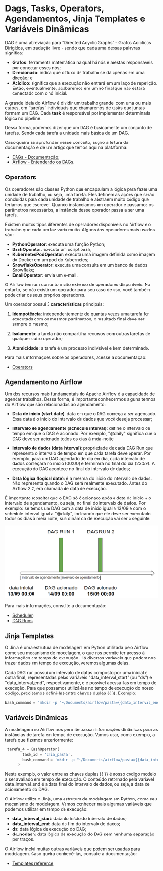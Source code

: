 # Dags, Tasks, Operators, Agendamentos, Jinja Templates e Variáveis Dinâmicas



DAG é uma abreviação para “Directed Acyclic Graphs” - Grafos Acíclicos Dirigidos, em tradução livre - sendo que cada uma dessas palavras significa:

* **Grafos**: ferramenta matemática na qual há nós e arestas responsáveis por conectar esses nós;
* **Direcionado**: indica que o fluxo de trabalho se dá apenas em uma direção; e
* **Acíclico**: significa que a execução não entrará em um laço de repetição. Então, eventualmente, acabaremos em um nó final que não estará conectado com o nó inicial.

A grande ideia do Airflow é dividir um trabalho grande, com uma ou mais etapas, em “tarefas” individuais que chamaremos de tasks que juntas formam um DAG. Cada **task** é responsável por implementar determinada lógica no pipeline.

Dessa forma, podemos dizer que um DAG é basicamente um conjunto de tarefas. Sendo cada tarefa a unidade mais básica de um DAG.

Caso queira se aprofundar nesse conceito, sugiro a leitura da documentação e de um artigo que temos aqui na plataforma:

* [DAGs - Documentação](https://airflow.apache.org/docs/apache-airflow/1.10.12/concepts.html#dags);
* [Airflow - Entendendo os DAGs](https://www.alura.com.br/artigos/airflow-entendendo-dags). 

## Operators

Os operadores são classes Python que encapsulam a lógica para fazer uma unidade de trabalho, ou seja, uma tarefa. Eles definem as ações que serão concluídas para cada unidade de trabalho e abstraem muito código que teríamos que escrever. Quando instanciamos um operador e passamos os parâmetros necessários, a instância desse operador passa a ser uma tarefa.

Existem muitos tipos diferentes de operadores disponíveis no Airflow e o trabalho que cada um faz varia muito. Alguns dos operadores mais usados são:

* **PythonOperator**: executa uma função Python;
* **BashOperator**: executa um script bash;
* **KubernetesPodOperator**: executa uma imagem definida como imagem do Docker em um pod do Kubernetes;
* **SnowflakeOperator**: executa uma consulta em um banco de dados Snowflake;
* **EmailOperator**: envia um e-mail.

O Airflow tem um conjunto muito extenso de operadores disponíveis. No entanto, se não existir um operador para seu caso de uso, você também pode criar os seus próprios operadores.

Um operador possui 3 **características** principais:

1) **Idempotência**: independentemente de quantas vezes uma tarefa for executada com os mesmos parâmetros, o resultado final deve ser sempre o mesmo;

2) **Isolamento**: a tarefa não compartilha recursos com outras tarefas de qualquer outro operador;

3) **Atomicidade**: a tarefa é um processo indivisível e bem determinado.

Para mais informações sobre os operadores, acesse a documentação:

* [Operators](https://airflow.apache.org/docs/apache-airflow/2.3.2/concepts/operators.html)


## Agendamento no Airflow

Um dos recursos mais fundamentais do Apache Airflow é a capacidade de agendar trabalhos. Dessa forma, é importante conhecermos alguns termos do Airflow que são relacionados ao agendamento:

* **Data de início (start date)**: data em que o DAG começa a ser agendado. Essa data é o início do intervalo de dados que você deseja processar;

* **Intervalo de agendamento (schedule interval)**: define o intervalo de tempo em que o DAG é acionado. Por exemplo, "@daily" significa que o DAG deve ser acionado todos os dias à meia-noite;

* **Intervalo de dados (data interval)**: propriedade de cada DAG Run que representa o intervalo de tempo em que cada tarefa deve operar. Por exemplo, para um DAG agendado de dia em dia, cada intervalo de dados começará no início (00:00) e terminará no final do dia (23:59). A execução do DAG acontece no final do intervalo de dados;

* **Data lógica (logical date)**: é a mesma do início do intervalo de dados. Não representa quando o DAG será realmente executado. Antes do Airflow 2.2, era chamada de data de execução.

É importante ressaltar que o DAG só é acionado após a data de início + o intervalo de agendamento, ou seja, no final do intervalo de dados. Por exemplo: se temos um DAG com a data de início igual a 13/09 e com o schedule interval igual a "@daily", indicando que ele deve ser executado todos os dias à meia noite, sua dinâmica de execução vai ser a seguinte:

![img1](imagens/aula_1_4_1.png)

Para mais informações, consulte a documentação:

* [Scheduler](https://airflow.apache.org/docs/apache-airflow/2.2.3/concepts/scheduler.html);
* [DAG Runs](https://airflow.apache.org/docs/apache-airflow/2.2.3/dag-run.html).

## Jinja Templates

O Jinja é uma estrutura de modelagem em Python utilizada pelo Airflow como seu mecanismo de modelagem, o que nos permite ter acesso à informações em tempo de execução. Há diversas variáveis que podem nos trazer dados em tempo de execução, veremos algumas delas.

Cada DAG run possui um intervalo de datas composto por uma inicial e outra final, representadas pelas variáveis "data_interval_start" (ou "ds") e "data_interval_end", respectivamente, e é possível acessá-las em tempo de execução. Para que possamos utilizá-las no tempo de execução do nosso código, precisamos defini-las entre chaves duplas {{ }}. Exemplo:

```python
bash_command = 'mkdir -p "~/Documents/airflow/pasta={{data_interval_end}}" '
```

## Variáveis Dinâmicas

A modelagem no Airflow nos permite passar informações dinâmicas para as instâncias de tarefa em tempo de execução. Vamos usar, como exemplo, a tarefa que fizemos anteriormente:

```python
 tarefa_4 = BashOperator(
        task_id = 'cria_pasta',
        bash_command = 'mkdir -p "~/Documents/airflow/pasta={{data_interval_end}}" '
      )
```

Neste exemplo, o valor entre as chaves duplas {{ }} é nosso código modelo a ser avaliado em tempo de execução. O conteúdo retornado pela variável data_interval_end é a data final do intervalo de dados, ou seja, a data de acionamento do DAG.

O Airflow utiliza o Jinja, uma estrutura de modelagem em Python, como seu mecanismo de modelagem. Vamos conhecer mais algumas variáveis que podemos utilizar em tempo de execução:

* **data_interval_start**: data do início do intervalo de dados;
* **data_interval_end**: data do fim do intervalo de dados;
* **ds**: data lógica de execução do DAG;
* **ds_nodash**: data lógica de execução do DAG sem nenhuma separação por traços.

O Airflow inclui muitas outras variáveis ​​que podem ser usadas para modelagem. Caso queira conhecê-las, consulte a documentação:

* [Templates reference](https://airflow.apache.org/docs/apache-airflow/2.3.2/templates-ref.html)